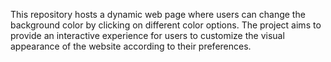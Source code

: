 This repository hosts a dynamic web page where users can change the background color by clicking on different color options. The project aims to provide an interactive experience for users to customize the visual appearance of the website according to their preferences.
